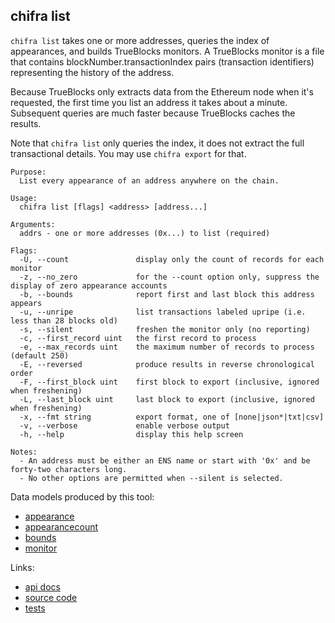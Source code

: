 ## chifra list

`chifra list` takes one or more addresses, queries the index of appearances, and builds TrueBlocks
monitors. A TrueBlocks monitor is a file that contains blockNumber.transactionIndex pairs (transaction
identifiers) representing the history of the address.

Because TrueBlocks only extracts data from the Ethereum node when it's requested, the first time
you list an address it takes about a minute. Subsequent queries are much faster because TrueBlocks
caches the results.

Note that `chifra list` only queries the index, it does not extract the full transactional details.
You may use `chifra export` for that.

```[plaintext]
Purpose:
  List every appearance of an address anywhere on the chain.

Usage:
  chifra list [flags] <address> [address...]

Arguments:
  addrs - one or more addresses (0x...) to list (required)

Flags:
  -U, --count               display only the count of records for each monitor
  -z, --no_zero             for the --count option only, suppress the display of zero appearance accounts
  -b, --bounds              report first and last block this address appears
  -u, --unripe              list transactions labeled upripe (i.e. less than 28 blocks old)
  -s, --silent              freshen the monitor only (no reporting)
  -c, --first_record uint   the first record to process
  -e, --max_records uint    the maximum number of records to process (default 250)
  -E, --reversed            produce results in reverse chronological order
  -F, --first_block uint    first block to export (inclusive, ignored when freshening)
  -L, --last_block uint     last block to export (inclusive, ignored when freshening)
  -x, --fmt string          export format, one of [none|json*|txt|csv]
  -v, --verbose             enable verbose output
  -h, --help                display this help screen

Notes:
  - An address must be either an ENS name or start with '0x' and be forty-two characters long.
  - No other options are permitted when --silent is selected.
```

Data models produced by this tool:

- [appearance](/data-model/accounts/#appearance)
- [appearancecount](/data-model/accounts/#appearancecount)
- [bounds](/data-model/accounts/#bounds)
- [monitor](/data-model/accounts/#monitor)

Links:

- [api docs](/api/#operation/accounts-list)
- [source code](https://github.com/TrueBlocks/trueblocks-core/tree/master/src/apps/chifra/internal/list)
- [tests](https://github.com/TrueBlocks/trueblocks-core/tree/master/src/dev_tools/testRunner/testCases/apps/acctExport.csv)
